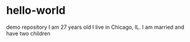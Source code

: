 # hello-world
demo repository
I am 27 years old
I live in Chicago, IL.
I am married and have two children
